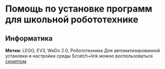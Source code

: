 # Помощь по установке программ для школьной робототехнике
## Информатика
**Метки:** LEGO, EV3, WeDo 2.0, Робототехника
 Для автоматизированной установки и настройки среды Scratch+link можно воспользоваться [скриптом](</Скрипты/Robotics.sh>).
